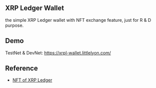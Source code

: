 ## XRP Ledger Wallet
the simple XRP Ledger wallet with NFT exchange feature, just for R & D purpose.

## Demo
TestNet & DevNet: https://xrpl-wallet.littlelyon.com/

## Reference
* [NFT of XRP Ledger](https://www.littlelyon.com/posts/nft-of-xrpl)